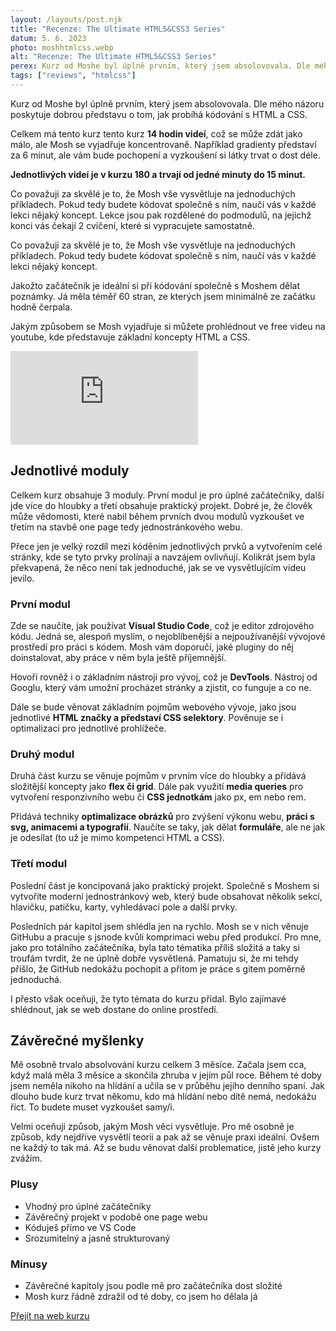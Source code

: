 ```yaml
---
layout: /layouts/post.njk
title: "Recenze: The Ultimate HTML5&CSS3 Series"
datum: 5. 6. 2023
photo: moshhtmlcss.webp
alt: "Recenze: The Ultimate HTML5&CSS3 Series"
perex: Kurz od Moshe byl úplně prvním, který jsem absolovovala. Dle mého názoru poskytuje dobrou představu o tom, jak probíhá kódování s HTML a CSS.
tags: ["reviews", "htmlcss"]
---
```


Kurz od Moshe byl úplně prvním, který jsem absolovovala. Dle mého názoru poskytuje dobrou představu o tom, jak probíhá kódování s HTML a CSS.

Celkem má tento kurz tento kurz **14 hodin videí**, což se může zdát jako málo, ale Mosh se vyjadřuje koncentrovaně. Například gradienty představí za 6 minut, ale vám bude pochopení a vyzkoušení si látky trvat o dost déle.

**Jednotlivých videí je v kurzu 180 a trvají od jedné minuty do 15 minut.**

Co považuji za skvělé je to, že Mosh vše vysvětluje na jednoduchých příkladech. Pokud tedy budete kódovat společně s ním, naučí vás v každé lekci nějaký koncept. Lekce jsou pak rozdělené do podmodulů, na jejichž konci vás čekají 2 cvičení, které si vypracujete samostatně.

<p class="citation__text">Co považuji za skvělé je to, že Mosh vše vysvětluje na jednoduchých příkladech. Pokud tedy budete kódovat společně s ním, naučí vás v každé lekci nějaký koncept.</p>

Jakožto začátečník je ideální si při kódování společně s Moshem dělat poznámky. Já měla téměř 60 stran, ze kterých jsem minimálně ze začátku hodně čerpala.

Jakým způsobem se Mosh vyjadřuje si můžete prohlédnout ve free videu na youtube, kde představuje základní koncepty HTML a CSS.

<iframe class="review__video" src="https://www.youtube.com/embed/qz0aGYrrlhU?si=vmVY45ECv3xAxo8P" title="YouTube video player" frameborder="0" allow="accelerometer; autoplay; clipboard-write; encrypted-media; gyroscope; picture-in-picture; web-share" allowfullscreen></iframe>

## Jednotlivé moduly

Celkem kurz obsahuje 3 moduly. První modul je pro úplné začátečníky, další jde více do hloubky a třetí obsahuje praktický projekt. Dobré je, že člověk může vědomosti, které nabil během prvních dvou modulů vyzkoušet ve třetím na stavbě one page tedy jednostránkového webu.

Přece jen je velký rozdíl mezi kóděním jednotlivých prvků a vytvořením celé stránky, kde se tyto prvky prolínají a navzájem ovlivňují. Kolikrát jsem byla překvapená, že něco není tak jednoduché, jak se ve vysvětlujícím videu jevilo.

### První modul

Zde se naučíte, jak používat **Visual Studio Code**, což je editor zdrojového kódu. Jedná se, alespoň myslím, o nejoblíbenější a nejpoužívanější vývojové prostředí pro práci s kódem. Mosh vám doporučí, jaké pluginy do něj doinstalovat, aby práce v něm byla ještě příjemnější.

Hovoří rovněž i o základním nástroji pro vývoj, což je **DevTools**. Nástroj od Googlu, který vám umožní procházet stránky a zjistit, co funguje a co ne.

Dále se bude věnovat základním pojmům webového vývoje, jako jsou jednotlivé **HTML značky a představí CSS selektory**. Pověnuje se i optimalizaci pro jednotlivé prohlížeče.

### Druhý modul

Druhá část kurzu se věnuje pojmům v prvním více do hloubky a přidává složitější koncepty jako **flex či grid**. Dále pak využití **media queries** pro vytvoření responzivního webu či **CSS jednotkám** jako px, em nebo rem.

Přidává techniky **optimalizace obrázků** pro zvýšení výkonu webu, **práci s svg, animacemi a typografií**. Naučíte se taky, jak dělat **formuláře**, ale ne jak je odesílat (to už je mimo kompetenci HTML a CSS).

### Třetí modul

Poslední část je koncipovaná jako praktický projekt. Společně s Moshem si vytvoříte moderní jednostránkový web, který bude obsahovat několik sekcí, hlavičku, patičku, karty, vyhledávací pole a další prvky.

Posledních pár kapitol jsem shlédla jen na rychlo. Mosh se v nich věnuje GitHubu a pracuje s jsnode kvůli komprimaci webu před produkcí. Pro mne, jako pro totálního začátečníka, byla tato tématika příliš složitá a taky si troufám tvrdit, že ne úplně dobře vysvětlená. Pamatuju si, že mi tehdy přišlo, že GitHub nedokážu pochopit a přitom je práce s gitem poměrně jednoduchá.

I přesto však oceňuji, že tyto témata do kurzu přidal. Bylo zajímavé shlédnout, jak se web dostane do online prostředí.

## Závěrečné myšlenky

Mě osobně trvalo absolvování kurzu celkem 3 měsíce. Začala jsem cca, když malá měla 3 měsíce a skončila zhruba v jejím půl roce. Během té doby jsem neměla nikoho na hlídání a učila se v průběhu jejího denního spaní. Jak dlouho bude kurz trvat někomu, kdo má hlídání nebo dítě nemá, nedokážu říct. To budete muset vyzkoušet samy/i.

Velmi oceňuji způsob, jakým Mosh věci vysvětluje. Pro mě osobně je způsob, kdy nejdříve vysvětlí teorii a pak až se věnuje praxi ideální. Ovšem ne každý to tak má. Až se budu věnovat další problematice, jistě jeho kurzy zvážím.

<div class="rating">
<div class="rating__sections">
    <div class="rating__section">
        <h3 class="rating__title">Plusy</h3>
        <ul class="rating__list">
            <li class="rating__text">Vhodný pro úplné začátečníky</li>
            <li class="rating__text">Závěrečný projekt v podobě one page webu</li>
            <li class="rating__text">Kóduješ přímo ve VS Code</li>
            <li class="rating__text">Srozumitelný a jasně strukturovaný</li>
        </ul>
    </div>
    <div class="rating__section">
        <h3 class="rating__title">Mínusy</h3>
        <ul class="rating__list">
            <li class="rating__text">Závěrečné kapitoly jsou podle mě pro začátečníka dost složité</li>
            <li class="rating__text">Mosh kurz řádně zdražil od té doby, co jsem ho dělala já</li>
        </ul>
    </div>
</div>
<div class="rating__button"><a class="btn btn--primary" href="https://codewithmosh.com/p/the-ultimate-html-css" target="_blank">Přejít na web kurzu</a></div>
</div>
